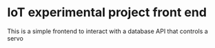 # IoT experimental project front end

This is a simple frontend to interact with a database API that controls a servo
